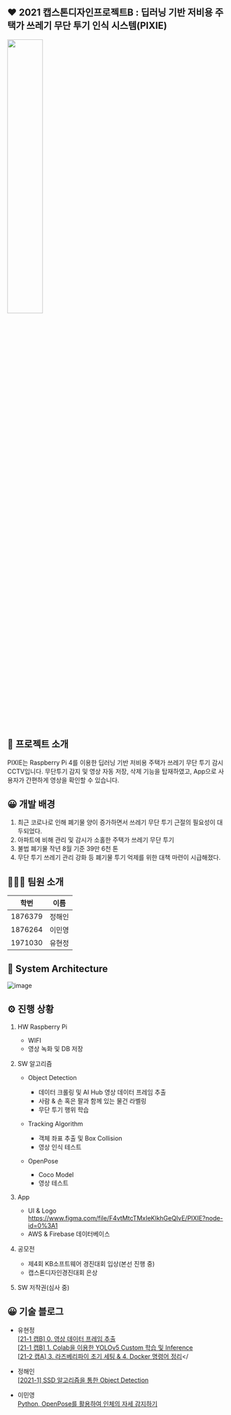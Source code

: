 ## ❤️ 2021 캡스톤디자인프로젝트B : 딥러닝 기반 저비용 주택가 쓰레기 무단 투기 인식 시스템(PIXIE)
<img src="https://user-images.githubusercontent.com/67186222/120105425-c8506f80-c193-11eb-8533-0be46aef75b4.jpg" width="40%">

## 📖 프로젝트 소개
PIXIE는 Raspberry Pi 4를 이용한 딥러닝 기반 저비용 주택가 쓰레기 무단 투기 감시 CCTV입니다.
무단투기 감지 및 영상 자동 저장, 삭제 기능을 탑재하였고, App으로 사용자가 간편하게 영상을 확인할 수 있습니다.

## 😀 개발 배경
 1. 최근 코로나로 인해 폐기물 양이 증가하면서 쓰레기 무단 투기 근절의 필요성이 대두되었다.
 2. 아파트에 비해 관리 및 감시가 소홀한 주택가 쓰레기 무단 투기
 3. 불법 폐기물 작년 8월 기준 39만 6천 톤
 4. 무단 투기 쓰레기 관리 강화 등 폐기물 투기 억제를 위한 대책 마련이 시급해졌다.

## 👨‍👩‍👦 팀원 소개
|학번|이름|
|------|---|
|1876379|정해인|
|1876264|이민영|
|1971030|유현정|

## 📲 System Architecture
![image](https://user-images.githubusercontent.com/67186222/141682460-11b75f69-d0f4-44aa-94a5-d3024348288f.png)


## ⚙️ 진행 상황
  1. HW Raspberry Pi
      - WIFI
      - 영상 녹화 및 DB 저장

  2. SW 알고리즘
      * Object Detection
        - 데이터 크롤링 및 AI Hub 영상 데이터 프레임 추출
        - 사람 & 손 혹은 팔과 함께 있는 물건 라벨링
        - 무단 투기 행위 학습
      
      * Tracking Algorithm
        - 객체 좌표 추출 및 Box Collision
        - 영상 인식 테스트
      
      * OpenPose
        - Coco Model
        - 영상 테스트

  3. App
      - UI & Logo https://www.figma.com/file/F4vtMtcTMxIeKlkhGeQIvE/PIXIE?node-id=0%3A1
      - AWS & Firebase 데이터베이스

  4. 공모전
      * 제4회 KB소프트웨어 경진대회 입상(본선 진행 중)
      * 캡스톤디자인경진대회 은상
  
  5. SW 저작권(심사 중)

## 😀 기술 블로그
- 유현정</br>
[[21-1 캡B] 0. 영상 데이터 프레임 추출](https://whyou-story.tistory.com/34)</br>
[[21-1 캡B] 1. Colab을 이용한 YOLOv5 Custom 학습 및 Inference](https://whyou-story.tistory.com/35)</br>
[[21-2 캡A] 3. 라즈베리파이 초기 세팅 & 4. Docker 명령어 정리](https://whyou-story.tistory.com/45)</

- 정해인</br>
[[2021-1] SSD 알고리즘을 통한 Object Detection](https://study-ai-eun.tistory.com/1)</br>

- 이민영</br>
[Python, OpenPose를 활용하여 인체의 자세 감지하기](https://mignon-cs.tistory.com/2)
